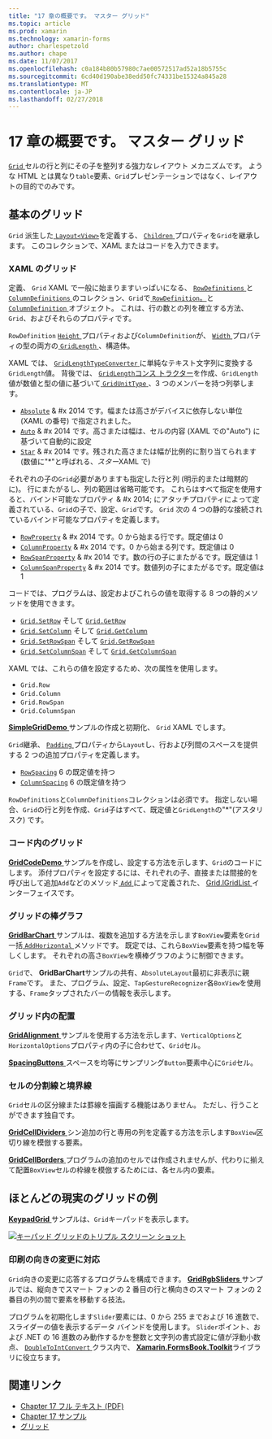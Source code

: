 ```yaml
---
title: "17 章の概要です。 マスター グリッド"
ms.topic: article
ms.prod: xamarin
ms.technology: xamarin-forms
author: charlespetzold
ms.author: chape
ms.date: 11/07/2017
ms.openlocfilehash: c0a184b80b57980c7ae00572517ad52a18b5755c
ms.sourcegitcommit: 6cd40d190abe38edd50fc74331be15324a845a28
ms.translationtype: MT
ms.contentlocale: ja-JP
ms.lasthandoff: 02/27/2018
---
```

# <a name="summary-of-chapter-17-mastering-the-grid"></a>17 章の概要です。 マスター グリッド

[ `Grid` ](https://developer.xamarin.com/api/type/Xamarin.Forms.Grid/)セルの行と列にその子を整列する強力なレイアウト メカニズムです。 ような HTML とは異なり`table`要素、`Grid`プレゼンテーションではなく、レイアウトの目的でのみです。

## <a name="the-basic-grid"></a>基本のグリッド

`Grid` 派生した[ `Layout<View>`](https://developer.xamarin.com/api/type/Xamarin.Forms.Layout%3CT%3E/)を定義する、 [ `Children` ](https://developer.xamarin.com/api/property/Xamarin.Forms.Layout%3CT%3E.Children/)プロパティを`Grid`を継承します。 このコレクションで、XAML またはコードを入力できます。

### <a name="the-grid-in-xaml"></a>XAML のグリッド

定義、 `Grid` XAML で一般に始まりますいっぱいになる、 [ `RowDefinitions` ](https://developer.xamarin.com/api/property/Xamarin.Forms.Grid.RowDefinitions/)と[ `ColumnDefinitions` ](https://developer.xamarin.com/api/property/Xamarin.Forms.Grid.ColumnDefinitions/)のコレクション、`Grid`で[ `RowDefinition`。](https://developer.xamarin.com/api/type/Xamarin.Forms.RowDefinition/)と[ `ColumnDefinition` ](https://developer.xamarin.com/api/type/Xamarin.Forms.ColumnDefinition/)オブジェクト。 これは、行の数との列を確立する方法、 `Grid`、およびそれらのプロパティです。

`RowDefinition` [ `Height` ](https://developer.xamarin.com/api/property/Xamarin.Forms.RowDefinition.Height/)プロパティおよび`ColumnDefinition`が、 [ `Width` ](https://developer.xamarin.com/api/property/Xamarin.Forms.ColumnDefinition.Width/)プロパティの型の両方の[ `GridLength` ](https://developer.xamarin.com/api/type/Xamarin.Forms.GridLength/)、構造体。

XAML では、 [ `GridLengthTypeConverter` ](https://developer.xamarin.com/api/type/Xamarin.Forms.GridLengthTypeConverter/)に単純なテキスト文字列に変換する`GridLength`値。 背後では、 [ `GridLength`コンス トラクター](https://developer.xamarin.com/api/constructor/Xamarin.Forms.GridLength.GridLength/p/System.Double/Xamarin.Forms.GridUnitType/)を作成、`GridLength`値が数値と型の値に基づいて[ `GridUnitType` ](https://developer.xamarin.com/api/type/Xamarin.Forms.GridUnitType/)、3 つのメンバーを持つ列挙します。

- [`Absolute`](https://developer.xamarin.com/api/field/Xamarin.Forms.GridUnitType.Absolute/) & #x 2014 です。幅または高さがデバイスに依存しない単位 (XAML の番号) で指定されました。
- [`Auto`](https://developer.xamarin.com/api/field/Xamarin.Forms.GridUnitType.Auto/) & #x 2014 です。高さまたは幅は、セルの内容 (XAML での"Auto") に基づいて自動的に設定
- [`Star`](https://developer.xamarin.com/api/field/Xamarin.Forms.GridUnitType.Star/) & #x 2014 です。残された高さまたは幅が比例的に割り当てられます (数値に"\*"と呼ばれる、*スター*XAML で)

それぞれの子の`Grid`必要がありますも指定した行と列 (明示的または暗黙的に)。 行にまたがるし、列の範囲は省略可能です。 これらはすべて指定を使用すると、バインド可能なプロパティ & #x 2014; にアタッチプロパティによって定義されている、`Grid`の子で、設定、`Grid`です。 `Grid` 次の 4 つの静的な接続されているバインド可能なプロパティを定義します。

- [`RowProperty`](https://developer.xamarin.com/api/field/Xamarin.Forms.Grid.RowProperty/) & #x 2014 です。0 から始まる行です。既定値は 0
- [`ColumnProperty`](https://developer.xamarin.com/api/field/Xamarin.Forms.Grid.ColumnProperty/) & #x 2014 です。0 から始まる列です。既定値は 0
- [`RowSpanProperty`](https://developer.xamarin.com/api/field/Xamarin.Forms.Grid.RowSpanProperty/) & #x 2014 です。数の行の子にまたがるです。既定値は 1
- [`ColumnSpanProperty`](https://developer.xamarin.com/api/field/Xamarin.Forms.Grid.ColumnSpanProperty/) & #x 2014 です。数値列の子にまたがるです。既定値は 1

コードでは、プログラムは、設定およびこれらの値を取得する 8 つの静的メソッドを使用できます。

- [`Grid.SetRow`](https://developer.xamarin.com/api/member/Xamarin.Forms.Grid.SetRow/p/Xamarin.Forms.BindableObject/System.Int32/) そして [`Grid.GetRow`](https://developer.xamarin.com/api/member/Xamarin.Forms.Grid.GetRow/p/Xamarin.Forms.BindableObject/)
- [`Grid.SetColumn`](https://developer.xamarin.com/api/member/Xamarin.Forms.Grid.SetColumn/p/Xamarin.Forms.BindableObject/System.Int32/) そして [`Grid.GetColumn`](https://developer.xamarin.com/api/member/Xamarin.Forms.Grid.GetColumn/p/Xamarin.Forms.BindableObject/)
- [`Grid.SetRowSpan`](https://developer.xamarin.com/api/member/Xamarin.Forms.Grid.SetRowSpan/p/Xamarin.Forms.BindableObject/System.Int32/) そして [`Grid.GetRowSpan`](https://developer.xamarin.com/api/member/Xamarin.Forms.Grid.GetRowSpan/p/Xamarin.Forms.BindableObject/)
- [`Grid.SetColumnSpan`](https://developer.xamarin.com/api/member/Xamarin.Forms.Grid.SetColumnSpan/p/Xamarin.Forms.BindableObject/System.Int32/) そして [`Grid.GetColumnSpan`](https://developer.xamarin.com/api/member/Xamarin.Forms.Grid.GetColumnSpan/p/Xamarin.Forms.BindableObject/)

XAML では、これらの値を設定するため、次の属性を使用します。

- `Grid.Row`
- `Grid.Column`
- `Grid.RowSpan`
- `Grid.ColumnSpan`

[ **SimpleGridDemo** ](https://github.com/xamarin/xamarin-forms-book-samples/tree/master/Chapter17/SimpleGridDemo)サンプルの作成と初期化、 `Grid` XAML でします。

`Grid`継承、 [ `Padding` ](https://developer.xamarin.com/api/property/Xamarin.Forms.Layout.Padding/)プロパティから`Layout`し、行および列間のスペースを提供する 2 つの追加プロパティを定義します。

- [`RowSpacing`](https://developer.xamarin.com/api/property/Xamarin.Forms.Grid.RowSpacing/) 6 の既定値を持つ
- [`ColumnSpacing`](https://developer.xamarin.com/api/property/Xamarin.Forms.Grid.ColumnSpacing/) 6 の既定値を持つ

`RowDefinitions`と`ColumnDefinitions`コレクションは必須です。 指定しない場合、`Grid`の行と列を作成、`Grid`子はすべて、既定値と`GridLength`の"\*"(アスタリスク) です。

### <a name="the-grid-in-code"></a>コード内のグリッド

[ **GridCodeDemo** ](https://github.com/xamarin/xamarin-forms-book-samples/tree/master/Chapter17/GridCodeDemo)サンプルを作成し、設定する方法を示します、`Grid`のコードにします。 添付プロパティを設定するには、それぞれの子、直接または間接的を呼び出して追加`Add`などのメソッド[ `Add` ](https://developer.xamarin.com/api/member/Xamarin.Forms.Grid+IGridList%3CT%3E.Add/p/Xamarin.Forms.View/System.Int32/System.Int32/System.Int32/System.Int32/)によって定義された、 [Grid.IGridList<T> ](https://developer.xamarin.com/api/type/Xamarin.Forms.Grid+IGridList%3CT%3E/)インターフェイスです。

### <a name="the-grid-bar-chart"></a>グリッドの棒グラフ

[ **GridBarChart** ](https://github.com/xamarin/xamarin-forms-book-samples/tree/master/Chapter17/GridBarChart)サンプルは、複数を追加する方法を示します`BoxView`要素を`Grid`一括[ `AddHorizontal` ](https://developer.xamarin.com/api/member/Xamarin.Forms.Grid+IGridList%3CT%3E.AddHorizontal/p/System.Collections.Generic.IEnumerable%7BXamarin.Forms.View%7D/)メソッドです。 既定では、これら`BoxView`要素を持つ幅を等しくします。 それぞれの高さ`BoxView`を横棒グラフのように制御できます。

`Grid`で、 **GridBarChart**サンプルの共有、`AbsoluteLayout`最初に非表示に親`Frame`です。 また、プログラム、設定、`TapGestureRecognizer`各`BoxView`を使用する、`Frame`タップされたバーの情報を表示します。

### <a name="alignment-in-the-grid"></a>グリッド内の配置

[ **GridAlignment** ](https://github.com/xamarin/xamarin-forms-book-samples/tree/master/Chapter17/GridAlignment)サンプルを使用する方法を示します、`VerticalOptions`と`HorizontalOptions`プロパティ内の子に合わせて、`Grid`セル。

[ **SpacingButtons** ](https://github.com/xamarin/xamarin-forms-book-samples/tree/master/Chapter17/SpacingButtons)スペースを均等にサンプリング`Button`要素中心に`Grid`セル。

### <a name="cell-dividers-and-borders"></a>セルの分割線と境界線

`Grid`セルの区分線または罫線を描画する機能はありません。 ただし、行うことができます独自です。

[ **GridCellDividers** ](https://github.com/xamarin/xamarin-forms-book-samples/tree/master/Chapter17/GridCellDividers)シン追加の行と専用の列を定義する方法を示します`BoxView`区切り線を模倣する要素。

[ **GridCellBorders** ](https://github.com/xamarin/xamarin-forms-book-samples/tree/master/Chapter17/GridCellBorders)プログラムの追加のセルでは作成されませんが、代わりに揃えて配置`BoxView`セルの枠線を模倣するためには、各セル内の要素。

## <a name="almost-real-life-grid-examples"></a>ほとんどの現実のグリッドの例

[ **KeypadGrid** ](https://github.com/xamarin/xamarin-forms-book-samples/tree/master/Chapter17/KeypadGrid)サンプルは、`Grid`キーパッドを表示します。

[![キーパッド グリッドのトリプル スクリーン ショット](images/ch17fg12-small.png "キーパッド グリッド")](images/ch17fg12-large.png "キーパッド グリッド")

### <a name="responding-to-orientation-changes"></a>印刷の向きの変更に対応

`Grid`向きの変更に応答するプログラムを構成できます。 [ **GridRgbSliders** ](https://github.com/xamarin/xamarin-forms-book-samples/tree/master/Chapter17/GridRgbSliders)サンプルでは、縦向きでスマート フォンの 2 番目の行と横向きのスマート フォンの 2 番目の列の間で要素を移動する技法。

プログラムを初期化します`Slider`要素には、0 から 255 までおよび 16 進数で、スライダーの値を表示するデータ バインドを使用します。 `Slider`ポイント、および .NET の 16 進数のみ動作するかを整数と文字列の書式設定に値が浮動小数点、 [ `DoubleToIntConvert` ](https://github.com/xamarin/xamarin-forms-book-samples/blob/master/Libraries/Xamarin.FormsBook.Toolkit/Xamarin.FormsBook.Toolkit/DoubleToIntConverter.cs)クラス内で、 [ **Xamarin.FormsBook.Toolkit**](https://github.com/xamarin/xamarin-forms-book-samples/tree/master/Libraries/Xamarin.FormsBook.Toolkit)ライブラリに役立ちます。



## <a name="related-links"></a>関連リンク

- [Chapter 17 フル テキスト (PDF)](https://download.xamarin.com/developer/xamarin-forms-book/XamarinFormsBook-Ch17-Apr2016.pdf)
- [Chapter 17 サンプル](https://github.com/xamarin/xamarin-forms-book-samples/tree/master/Chapter17)
- [グリッド](~/xamarin-forms/user-interface/layouts/grid.md)
